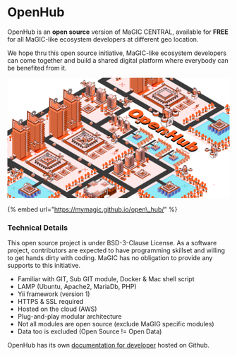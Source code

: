 # OpenHub

OpenHub is an **open source** version of MaGIC CENTRAL, available for **FREE** for all MaGIC-like ecosystem developers at different geo location. 

We hope thru this open source initiative, MaGIC-like ecosystem developers can come together and build a shared digital platform where everybody can be benefited from it.

![](../.gitbook/assets/mainillus-1-.png)

{% embed url="https://mymagic.github.io/open\_hub/" %}

### Technical Details

This open source project is under BSD-3-Clause License. As a software project, contributors are expected to have programming skillset and willing to get hands dirty with coding. MaGIC has no obligation to provide any supports to this initiative.

* Familiar with GIT, Sub GIT module, Docker & Mac shell script
* LAMP \(Ubuntu, Apache2, MariaDb, PHP\)
* Yii framework \(version 1\)
* HTTPS  & SSL required
* Hosted on the cloud \(AWS\)
* Plug-and-play modular architecture 
* Not all modules are open source \(exclude MaGIG specific modules\)
* Data too is excluded \(Open Source != Open Data\)

OpenHub has its own [documentation for developer](https://github.com/mymagic/open_hub/wiki) hosted on Github.



